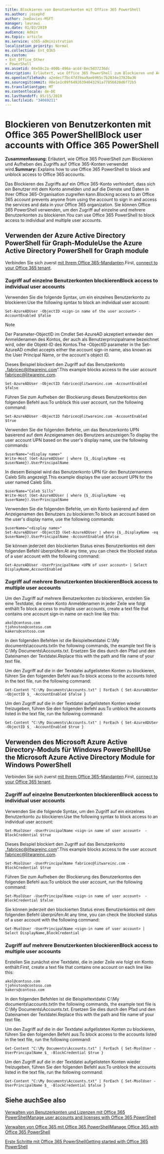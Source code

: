 ```yaml
---
title: Blockieren von Benutzerkonten mit Office 365 PowerShell
ms.author: josephd
author: JoeDavies-MSFT
manager: laurawi
ms.date: 01/03/2019
audience: Admin
ms.topic: article
ms.service: o365-administration
localization_priority: Normal
ms.collection: Ent_O365
ms.custom:
- Ent_Office_Other
- PowerShell
ms.assetid: 04e58c2a-400b-496a-acd4-8ec5d37236dc
description: Erläutert, wie Office 365 PowerShell zum Blockieren und Aufheben des Zugriffs auf Office 365-Konten verwendet wird.
ms.openlocfilehash: a2edecf7bc47d39aa9aeb965c7b2834e37820a36
ms.sourcegitcommit: 08e1e1c09f64926394043291a77856620d6f72b5
ms.translationtype: MT
ms.contentlocale: de-DE
ms.lasthandoff: 05/15/2019
ms.locfileid: "34069211"
---
```

# <a name="block-user-accounts-with-office-365-powershell"></a><span data-ttu-id="eaf91-103">Blockieren von Benutzerkonten mit Office 365 PowerShell</span><span class="sxs-lookup"><span data-stu-id="eaf91-103">Block user accounts with Office 365 PowerShell</span></span>

<span data-ttu-id="eaf91-104">**Zusammenfassung:**  Erläutert, wie Office 365 PowerShell zum Blockieren und Aufheben des Zugriffs auf Office 365-Konten verwendet wird.</span><span class="sxs-lookup"><span data-stu-id="eaf91-104">**Summary:**  Explains how to use Office 365 PowerShell to block and unblock access to Office 365 accounts.</span></span>
  
<span data-ttu-id="eaf91-105">Das Blockieren des Zugriffs auf ein Office 365-Konto verhindert, dass sich ein Benutzer mit dem Konto anmelden und auf die Dienste und Daten in Ihrer Office 365-Organisation zugreifen kann.</span><span class="sxs-lookup"><span data-stu-id="eaf91-105">Blocking access to an Office 365 account prevents anyone from using the account to sign in and access the services and data in your Office 365 organization.</span></span> <span data-ttu-id="eaf91-106">Sie können Office 365 PowerShell verwenden, um den Zugriff auf einzelne und mehrere Benutzerkonten zu blockieren.</span><span class="sxs-lookup"><span data-stu-id="eaf91-106">You can use Office 365 PowerShell to block access to individual and multiple user accounts.</span></span>

## <a name="use-the-azure-active-directory-powershell-for-graph-module"></a><span data-ttu-id="eaf91-107">Verwenden der Azure Active Directory PowerShell für Graph-Module</span><span class="sxs-lookup"><span data-stu-id="eaf91-107">Use the Azure Active Directory PowerShell for Graph module</span></span>

<span data-ttu-id="eaf91-108">Verbinden Sie sich zuerst [mit Ihrem Office 365-Mandanten](connect-to-office-365-powershell.md#connect-with-the-azure-active-directory-powershell-for-graph-module).</span><span class="sxs-lookup"><span data-stu-id="eaf91-108">First, [connect to your Office 365 tenant](connect-to-office-365-powershell.md#connect-with-the-azure-active-directory-powershell-for-graph-module).</span></span>
 
### <a name="block-access-to-individual-user-accounts"></a><span data-ttu-id="eaf91-109">Zugriff auf einzelne Benutzerkonten blockieren</span><span class="sxs-lookup"><span data-stu-id="eaf91-109">Block access to individual user accounts</span></span>

<span data-ttu-id="eaf91-110">Verwenden Sie die folgende Syntax, um ein einzelnes Benutzerkonto zu blockieren:</span><span class="sxs-lookup"><span data-stu-id="eaf91-110">Use the following syntax to block an individual user account:</span></span>
  
```
Set-AzureADUser -ObjectID <sign-in name of the user account> -AccountEnabled $false
```

> [!NOTE]
> <span data-ttu-id="eaf91-111">Der Parameter-ObjectID im Cmdlet Set-AzureAD akzeptiert entweder den Anmeldenamen des Kontos, der auch als Benutzerprinzipalname bezeichnet wird, oder die Objekt-ID des Kontos.</span><span class="sxs-lookup"><span data-stu-id="eaf91-111">The -ObjectID parameter in the Set-AzureAD cmdlet accepts either the account sign-in name, also known as the User Principal Name, or the account's object ID.</span></span> 
  
<span data-ttu-id="eaf91-112">Dieses Beispiel blockiert den Zugriff auf das Benutzerkonto „fabricec@litwareinc.com“.</span><span class="sxs-lookup"><span data-stu-id="eaf91-112">This example blocks access to the user account fabricec@litwareinc.com.</span></span>
  
```
Set-AzureADUser -ObjectID fabricec@litwareinc.com -AccountEnabled $false
```

<span data-ttu-id="eaf91-113">Führen Sie zum Aufheben der Blockierung dieses Benutzerkontos den folgenden Befehl aus:</span><span class="sxs-lookup"><span data-stu-id="eaf91-113">To unblock this user account, run the following command:</span></span>
  
```
Set-AzureADUser -ObjectID fabricec@litwareinc.com -AccountEnabled $true
```

<span data-ttu-id="eaf91-114">Verwenden Sie die folgenden Befehle, um das Benutzerkonto UPN basierend auf dem Anzeigenamen des Benutzers anzuzeigen:</span><span class="sxs-lookup"><span data-stu-id="eaf91-114">To display the user account UPN based on the user's display name, use the following commands:</span></span>
  
```
$userName="<display name>"
Write-Host (Get-AzureADUser | where {$_.DisplayName -eq $userName}).UserPrincipalName

```

<span data-ttu-id="eaf91-115">In diesem Beispiel wird das Benutzerkonto UPN für den Benutzernamens Caleb Sills angezeigt.</span><span class="sxs-lookup"><span data-stu-id="eaf91-115">This example displays the user account UPN for the user named Caleb Sills.</span></span>
  
```
$userName="Caleb Sills"
Write-Host (Get-AzureADUser | where {$_.DisplayName -eq $userName}).UserPrincipalName
```

<span data-ttu-id="eaf91-116">Verwenden Sie die folgenden Befehle, um ein Konto basierend auf dem Anzeigenamen des Benutzers zu blockieren:</span><span class="sxs-lookup"><span data-stu-id="eaf91-116">To block an account based on the user's display name, use the following commands:</span></span>
  
```
$userName="<display name>"
Set-AzureADUser -ObjectID (Get-AzureADUser | where {$_.DisplayName -eq $userName}).UserPrincipalName -AccountEnabled $false

```

<span data-ttu-id="eaf91-117">Sie können jederzeit den blockierten Status eines Benutzerkontos mit dem folgenden Befehl überprüfen:</span><span class="sxs-lookup"><span data-stu-id="eaf91-117">At any time, you can check the blocked status of a user account with the following command:</span></span>
  
```
Get-AzureADUser -UserPrincipalName <UPN of user account> | Select DisplayName,AccountEnabled
```

### <a name="block-access-to-multiple-user-accounts"></a><span data-ttu-id="eaf91-118">Zugriff auf mehrere Benutzerkonten blockieren</span><span class="sxs-lookup"><span data-stu-id="eaf91-118">Block access to multiple user accounts</span></span>

<span data-ttu-id="eaf91-119">Um den Zugriff auf mehrere Benutzerkonten zu blockieren, erstellen Sie eine Textdatei, die einen Konto Anmeldenamen in jeder Zeile wie folgt enthält:</span><span class="sxs-lookup"><span data-stu-id="eaf91-119">To block access to multiple user accounts, create a text file that contains one account sign-in name on each line like this:</span></span>
    
  ```
akol@contoso.com
tjohnston@contoso.com
kakers@contoso.com
  ```

<span data-ttu-id="eaf91-120">In den folgenden Befehlen ist die Beispieltextdatei C:\My documents\accounts.txt</span><span class="sxs-lookup"><span data-stu-id="eaf91-120">In the following commands, the example text file is C:\My Documents\Accounts.txt.</span></span> <span data-ttu-id="eaf91-121">Ersetzen Sie dies durch den Pfad und den Dateinamen der Textdatei.</span><span class="sxs-lookup"><span data-stu-id="eaf91-121">Replace this with the path and file name of your text file.</span></span>
  
<span data-ttu-id="eaf91-122">Um den Zugriff auf die in der Textdatei aufgelisteten Konten zu blockieren, führen Sie den folgenden Befehl aus:</span><span class="sxs-lookup"><span data-stu-id="eaf91-122">To block access to the accounts listed in the text file, run the following command:</span></span>
    
```
Get-Content "C:\My Documents\Accounts.txt" | ForEach { Set-AzureADUSer -ObjectID $_ -AccountEnabled $false }
```

<span data-ttu-id="eaf91-123">Um den Zugriff auf die in der Textdatei aufgelisteten Konten wieder freizugeben, führen Sie den folgenden Befehl aus:</span><span class="sxs-lookup"><span data-stu-id="eaf91-123">To unblock the accounts listed in the text file, run the following command:</span></span>
    
```
Get-Content "C:\My Documents\Accounts.txt" | ForEach { Set-AzureADUSer -ObjectID $_ -AccountEnabled $true }
```

## <a name="use-the-microsoft-azure-active-directory-module-for-windows-powershell"></a><span data-ttu-id="eaf91-124">Verwenden des Microsoft Azure Active Directory-Moduls für Windows PowerShell</span><span class="sxs-lookup"><span data-stu-id="eaf91-124">Use the Microsoft Azure Active Directory Module for Windows PowerShell</span></span>

<span data-ttu-id="eaf91-125">Verbinden Sie sich zuerst [mit Ihrem Office 365-Mandanten](connect-to-office-365-powershell.md#connect-with-the-microsoft-azure-active-directory-module-for-windows-powershell).</span><span class="sxs-lookup"><span data-stu-id="eaf91-125">First, [connect to your Office 365 tenant](connect-to-office-365-powershell.md#connect-with-the-microsoft-azure-active-directory-module-for-windows-powershell).</span></span>

    
### <a name="block-access-to-individual-user-accounts"></a><span data-ttu-id="eaf91-126">Zugriff auf einzelne Benutzerkonten blockieren</span><span class="sxs-lookup"><span data-stu-id="eaf91-126">Block access to individual user accounts</span></span>

<span data-ttu-id="eaf91-127">Verwenden Sie die folgende Syntax, um den Zugriff auf ein einzelnes Benutzerkonto zu blockieren:</span><span class="sxs-lookup"><span data-stu-id="eaf91-127">Use the following syntax to block access to an individual user account:</span></span>
  
```
Set-MsolUser -UserPrincipalName <sign-in name of user account>  -BlockCredential $true
```

<span data-ttu-id="eaf91-128">Dieses Beispiel blockiert den Zugriff auf das Benutzerkonto „fabricec@litwareinc.com“.</span><span class="sxs-lookup"><span data-stu-id="eaf91-128">This example blocks access to the user account fabricec@litwareinc.com.</span></span>
  
```
Set-MsolUser -UserPrincipalName fabricec@litwareinc.com -BlockCredential $true
```

<span data-ttu-id="eaf91-129">Führen Sie zum Aufheben der Blockierung des Benutzerkontos den folgenden Befehl aus:</span><span class="sxs-lookup"><span data-stu-id="eaf91-129">To unblock the user account, run the following command:</span></span>
  
```
Set-MsolUser -UserPrincipalName <sign-in name of user account>  -BlockCredential $false
```

<span data-ttu-id="eaf91-130">Sie können jederzeit den blockierten Status eines Benutzerkontos mit dem folgenden Befehl überprüfen:</span><span class="sxs-lookup"><span data-stu-id="eaf91-130">At any time, you can check the blocked status of a user account with the following command:</span></span>
  
```
Get-MsolUser -UserPrincipalName <sign-in name of user account> | Select DisplayName,BlockCredential
```

### <a name="block-access-to-multiple-user-accounts"></a><span data-ttu-id="eaf91-131">Zugriff auf mehrere Benutzerkonten blockieren</span><span class="sxs-lookup"><span data-stu-id="eaf91-131">Block access to multiple user accounts</span></span>

<span data-ttu-id="eaf91-132">Erstellen Sie zunächst eine Textdatei, die in jeder Zeile wie folgt ein Konto enthält:</span><span class="sxs-lookup"><span data-stu-id="eaf91-132">First, create a text file that contains one account on each line like this:</span></span>
    
  ```
akol@contoso.com
tjohnston@contoso.com
kakers@contoso.com
  ```
<span data-ttu-id="eaf91-133">In den folgenden Befehlen ist die Beispieltextdatei C:\My documents\accounts.txt</span><span class="sxs-lookup"><span data-stu-id="eaf91-133">In the following commands, the example text file is C:\My Documents\Accounts.txt.</span></span> <span data-ttu-id="eaf91-134">Ersetzen Sie dies durch den Pfad und den Dateinamen der Textdatei.</span><span class="sxs-lookup"><span data-stu-id="eaf91-134">Replace this with the path and file name of your text file.</span></span>
    
<span data-ttu-id="eaf91-135">Um den Zugriff auf die in der Textdatei aufgelisteten Konten zu blockieren, führen Sie den folgenden Befehl aus:</span><span class="sxs-lookup"><span data-stu-id="eaf91-135">To block access to the accounts listed in the text file, run the following command:</span></span>
    
  ```
  Get-Content "C:\My Documents\Accounts.txt" | ForEach { Set-MsolUser -UserPrincipalName $_ -BlockCredential $true }
  ```
<span data-ttu-id="eaf91-136">Um den Zugriff auf die in der Textdatei aufgelisteten Konten wieder freizugeben, führen Sie den folgenden Befehl aus:</span><span class="sxs-lookup"><span data-stu-id="eaf91-136">To unblock the accounts listed in the text file, run the following command:</span></span>
    
  ```
  Get-Content "C:\My Documents\Accounts.txt" | ForEach { Set-MsolUser -UserPrincipalName $_ -BlockCredential $false }
  ```

## <a name="see-also"></a><span data-ttu-id="eaf91-137">Siehe auch</span><span class="sxs-lookup"><span data-stu-id="eaf91-137">See also</span></span>

[<span data-ttu-id="eaf91-138">Verwalten von Benutzerkonten und Lizenzen mit Office 365 PowerShell</span><span class="sxs-lookup"><span data-stu-id="eaf91-138">Manage user accounts and licenses with Office 365 PowerShell</span></span>](manage-user-accounts-and-licenses-with-office-365-powershell.md)
  
[<span data-ttu-id="eaf91-139">Verwalten von Office 365 mit Office 365 PowerShell</span><span class="sxs-lookup"><span data-stu-id="eaf91-139">Manage Office 365 with Office 365 PowerShell</span></span>](manage-office-365-with-office-365-powershell.md)
  
[<span data-ttu-id="eaf91-140">Erste Schritte mit Office 365 PowerShell</span><span class="sxs-lookup"><span data-stu-id="eaf91-140">Getting started with Office 365 PowerShell</span></span>](getting-started-with-office-365-powershell.md)
